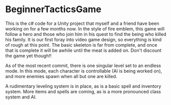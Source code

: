 # BeginnerTacticsGame
This is the c# code for a Unity project that myself and a friend have been working on for a few months now.
In the style of fire emblem, this game will follow a hero and those who join him in his quest to find the being who killed his family. It is our first foray into video game design, so everything is kind of rough at this point. 
The basic skeleton is far from complete, and once that is complete it will be awhile until the meat is added on. Don't discount the game yet though!! 

As of the most recent commit, there is one singular level set to an endless mode. In this mode, each character is controllable (AI is being worked on), and more enemies spawn when all but one are killed.

A rudimentary leveling system is in place, as is a basic spell and inventory system. More items and spells are coming, as is a more pronounced class system and AI.
